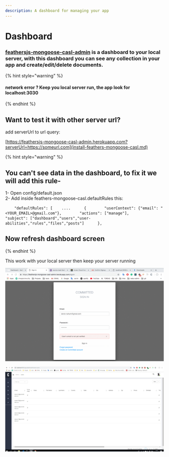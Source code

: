 ```yaml
---
description: A dashboard for managing your app
---
```


# Dashboard

### [feathersjs-mongoose-casl-admin](https://feathersjs-mongoose-casl-admin.herokuapp.com/) is a dashboard to your local server, with this dashboard you can see any collection in your app and create/edit/delete documents.

{% hint style="warning" %}
#### network error ?     Keep you local server run, the app look for   localhost:3030
{% endhint %}

## Want to test it with other server url?

add serverUrl to url query:

[https://feathersjs-mongoose-casl-admin.herokuapp.com?serverUrl=https://someurl.com](install-feathers-mongoose-casl.md)

{% hint style="warning" %}
## You can't see data in the dashboard, to fix it we will add this rule-

1- Open config/default.json  
2- Add inside feathers-mongoose-casl.defaultRules this:

```text
    "defaultRules": [    ....      {        "userContext": {"email": "<YOUR_EMAIL>@gmail.com"},        "actions": ["manage"],        "subject": ["dashboard","users","user-abilities","rules","files","posts"]      },
```

## Now refresh dashboard screen
{% endhint %}

This work with your local server then keep your server running

![](../../.gitbook/assets/uwe1s3ghtn.gif)

![](../../.gitbook/assets/1.JPG)

